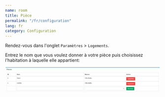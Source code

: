 ```yaml
---
name: room
title: Pièce
permalink: "/fr/configuration"
lang: fr
category: Configuration
---
```


Rendez-vous dans l'onglet `Paramètres` > `Logements`.

Entrez le nom que vous voulez donner à votre pièce puis choisissez l'habitation à laquelle elle appartient:

<img alt="Gladys house" src="/assets/image/configuration/house3-fr.png" class="img-responsive"/>
